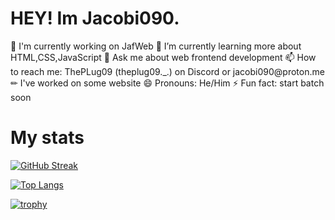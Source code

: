 <h1>HEY! Im Jacobi090.</h1>
<p>
    🔭 I'm currently working on JafWeb
    🌱 I’m currently learning more about HTML,CSS,JavaScript
    💬 Ask me about web frontend development
    📫 How to reach me: ThePLug09 (theplug09._.) on Discord or jacobi090@proton.me
    ✏ I've worked on some website
    😄 Pronouns: He/Him
    ⚡ Fun fact: start batch soon
</p>

# My stats
[![GitHub Streak](http://github-readme-streak-stats.herokuapp.com?user=jacobi090&theme=sea)](https://git.io/streak-stats)

[![Top Langs](https://github-readme-stats.vercel.app/api/top-langs/?username=jacobi090)](https://github.com/jacobi090/github-readme-stats)

[![trophy](https://github-profile-trophy.vercel.app/?username=jacobi090)](https://github.com/jacobi090/github-profile-trophy)
<!---
jacobi090/jacobi090 is a ✨ special ✨ repository because its `README.md` (this file) appears on your GitHub profile.
You can click the Preview link to take a look at your changes.
--->
